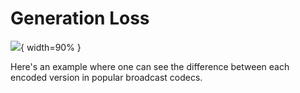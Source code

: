 # Generation Loss

![](../../../images/tech-video/lossy/noa/FFv1_GenerationLoss_FFv1vsLossy.png){ width=90% }

<aside class="notes">
Here's an example where one can see the difference between each encoded version
in popular broadcast codecs.
</aside>
